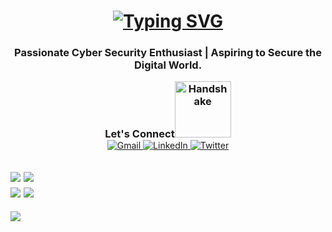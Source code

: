 
<h1 align="center"><a href="https://git.io/typing-svg"><img src="https://readme-typing-svg.demolab.com?font=Fira+Code&pause=1000&center=true&vCenter=true&width=435&lines=Hey%2C+I'm+Pratham.+How's+it+going%3F" alt="Typing SVG" /></a></h1>
<h3 align="center">Passionate Cyber Security Enthusiast | Aspiring to Secure the Digital World.</h3>


<div align="center" style="display: flex; align-items: center; justify-content: center; gap: 2px;">
  <h3 style="margin: 0;">Let's Connect<img src="https://pouch.jumpshare.com/preview/6Oiqr5HE_LsRY3Xntt1Fh6SelAY8l6ATY_2fXQ0Z1cpr5Vxi5PiGaki53ofxU-OqLyhba7FvtB4h1iHrwgY61PWHRfBRi1Jao90ks5bzz-M" alt="Handshake" width="90"></h3>
</div>


<div align="center">
  <a href="mailto:prathamingole.s@gmail.com" target="_blank">
    <img src="https://img.shields.io/badge/Gmail-D14836?style=for-the-badge&logo=gmail&logoColor=white" alt="Gmail">
  </a>
  <a href="https://linkedin.com/in/http://www.linkedin.com/in/pratham-ingole-8229211b1" target="_blank">
    <img src="https://img.shields.io/badge/LinkedIn-0A66C2?style=for-the-badge&logo=linkedin&logoColor=white" alt="LinkedIn">
  </a>
  <a href="https://twitter.com/your-twitter-handle" target="_blank">
    <img src="https://img.shields.io/badge/Twitter-1DA1F2?style=for-the-badge&logo=twitter&logoColor=white" alt="Twitter">
  </a>
</div>


![](https://github-readme-stats.vercel.app/api?username=IPrathamI&theme=dark&hide_border=false&include_all_commits=false&count_private=false)
![](https://github-readme-streak-stats.herokuapp.com/?user=IPrathamI&theme=dark&hide_border=false)<br/>
![](https://github-readme-stats.vercel.app/api/top-langs/?username=IPrathamI&theme=dark&hide_border=false&include_all_commits=false&count_private=false&layout=compact)
![](https://github-profile-trophy.vercel.app/?username=IPrathamI&theme=radical&no-frame=false&no-bg=true&margin-w=4)
---
[![](https://visitcount.itsvg.in/api?id=IPrathamI&icon=10&color=1)](https://visitcount.itsvg.in)
